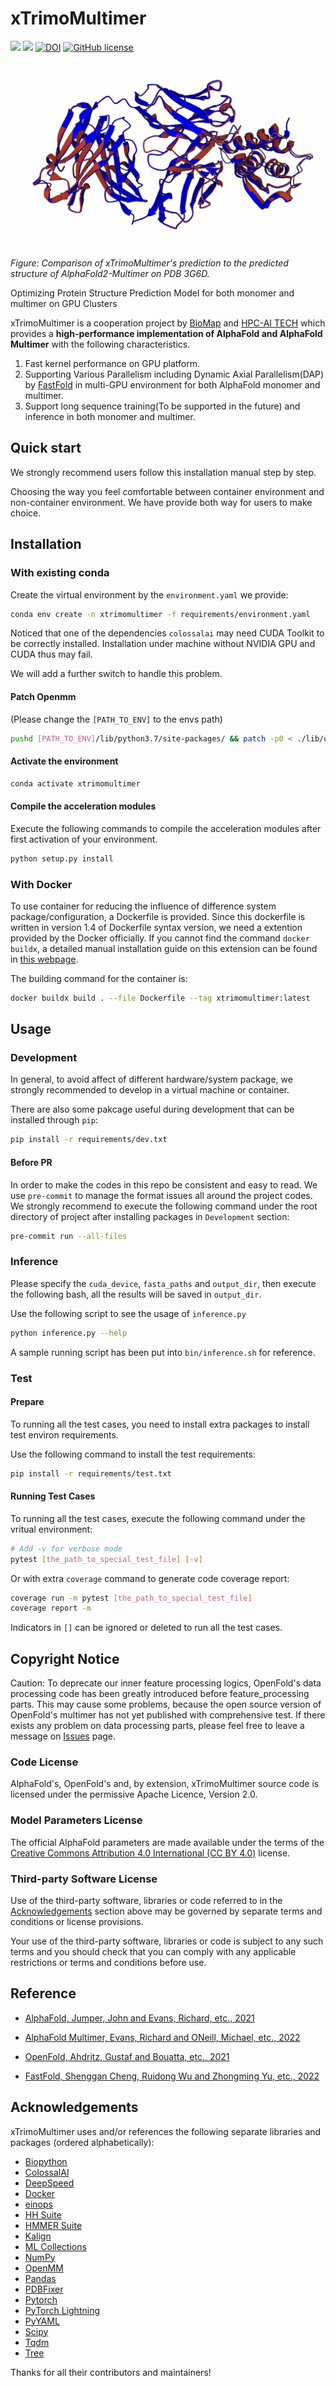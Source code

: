 # xTrimoMultimer

![](https://img.shields.io/badge/Made%20with-ColossalAI-blueviolet?style=flat)
![](https://img.shields.io/github/v/release/biomap-research/xTrimoMultimer)
[![DOI](https://zenodo.org/badge/519059101.svg)](https://zenodo.org/badge/latestdoi/519059101)
[![GitHub license](https://img.shields.io/github/license/biomap-research/xTrimoMultimer)](https://github.com/biomap-research/xTrimoMultimer/blob/main/LICENSE)

![Sample](/assets/sample.png)
_Figure: Comparison of xTrimoMultimer's prediction to the predicted structure of AlphaFold2-Multimer on PDB 3G6D._

Optimizing Protein Structure Prediction Model for both monomer and multimer on GPU Clusters

xTrimoMultimer is a cooperation project by [BioMap](https://www.biomap.com/en/) and [HPC-AI TECH](https://www.hpcaitech.com) which provides a **high-performance implementation of AlphaFold and AlphaFold Multimer** with the following characteristics.

1. Fast kernel performance on GPU platform.
2. Supporting Various Parallelism including Dynamic Axial Parallelism(DAP) by [FastFold](https://github.com/hpcaitech/FastFold) in multi-GPU environment for both AlphaFold monomer and multimer.
3. Support long sequence training(To be supported in the future) and inference in both monomer and multimer.

## Quick start

We strongly recommend users follow this installation manual step by step.

Choosing the way you feel comfortable between container environment and non-container environment. We have provide both way for users to make choice.

## Installation

### With existing conda

Create the virtual environment by the `environment.yaml` we provide:

```bash
conda env create -n xtrimomultimer -f requirements/environment.yaml
```

Noticed that one of the dependencies `colossalai` may need CUDA Toolkit to be correctly installed. Installation under machine without NVIDIA GPU and CUDA thus may fail.

We will add a further switch to handle this problem.

#### Patch Openmm

(Please change the `[PATH_TO_ENV]` to the envs path)

```bash
pushd [PATH_TO_ENV]/lib/python3.7/site-packages/ && patch -p0 < ./lib/openmm.patch && popd
```

#### Activate the environment

```bash
conda activate xtrimomultimer
```

#### Compile the acceleration modules

Execute the following commands to compile the acceleration modules after first activation of your environment.

```bash
python setup.py install
```

### With Docker

To use container for reducing the influence of difference system package/configuration, a Dockerfile is provided. Since this dockerfile is written in version 1.4 of Dockerfile syntax version, we need a extention provided by the Docker officially. If you cannot find the command `docker buildx`, a detailed manual installation guide on this extension can be found in [this webpage](https://docs.docker.com/build/buildx/install/).

The building command for the container is:

```bash
docker buildx build . --file Dockerfile --tag xtrimomultimer:latest
```

## Usage

### Development

In general, to avoid affect of different hardware/system package, we strongly recommended to develop in a virtual machine or container.

There are also some pakcage useful during development that can be installed through `pip`:

```bash
pip install -r requirements/dev.txt
```

#### Before PR

In order to make the codes in this repo be consistent and easy to read. We use `pre-commit` to manage the format issues all around the project codes. We strongly recommend to execute the following command under the root directory of project after installing packages in `Development` section:

```bash
pre-commit run --all-files
```

### Inference

Please specify the `cuda_device`, `fasta_paths` and `output_dir`, then execute the following bash,
all the results will be saved in `output_dir`.

Use the following script to see the usage of `inference.py`

```bash
python inference.py --help
```

A sample running script has been put into `bin/inference.sh` for reference.

### Test

#### Prepare

To running all the test cases, you need to install extra packages to install test environ requirements.

Use the following command to install the test requirements:

```bash
pip install -r requirements/test.txt
```

#### Running Test Cases

To running all the test cases, execute the following command under the vritual environment:

```bash
# Add -v for verbose mode
pytest [the_path_to_special_test_file] [-v]
```

Or with extra `coverage` command to generate code coverage report:

```bash
coverage run -m pytest [the_path_to_special_test_file]
coverage report -m
```

Indicators in `[]` can be ignored or deleted to run all the test cases.

## Copyright Notice

Caution: To deprecate our inner feature processing logics, OpenFold's data processing code has been greatly introduced before feature_processing parts. This may cause some problems, because the open source version of OpenFold's multimer has not yet published with comprehensive test. If there exists any problem on data processing parts, please feel free to leave a message on [Issues](https://github.com/biomap-research/xTrimoMultimer/issues) page.

### Code License

AlphaFold's, OpenFold's and, by extension, xTrimoMultimer source code is licensed under the permissive Apache Licence, Version 2.0.

### Model Parameters License

The official AlphaFold parameters are made available under the terms of the [Creative Commons Attribution 4.0 International (CC BY 4.0)](https://creativecommons.org/licenses/by/4.0/legalcode) license.

### Third-party Software License

Use of the third-party software, libraries or code referred to in the [Acknowledgements](https://github.com/biomap-research/xTrimoMultimer#Acknowledgements) section above may be governed by separate terms and conditions or license provisions.

Your use of the third-party software, libraries or code is subject to any such terms and you should check that you can comply with any applicable restrictions or terms and conditions before use.

## Reference

- [AlphaFold, Jumper, John and Evans, Richard, etc., 2021](https://github.com/deepmind/alphafold)

- [AlphaFold Multimer, Evans, Richard and ONeill, Michael, etc., 2022](https://github.com/deepmind/alphafold)

- [OpenFold, Ahdritz, Gustaf and Bouatta, etc., 2021](https://github.com/aqlaboratory/openfold/)

- [FastFold, Shenggan Cheng, Ruidong Wu and Zhongming Yu, etc., 2022](https://github.com/hpcaitech/FastFold)

## Acknowledgements

xTrimoMultimer uses and/or references the following separate libraries and packages (ordered alphabetically):

- [Biopython](https://biopython.org/)
- [ColossalAI](https://github.com/hpcaitech/ColossalAI)
- [DeepSpeed](https://github.com/microsoft/DeepSpeed)
- [Docker](https://www.docker.com/)
- [einops](https://github.com/arogozhnikov/einops)
- [HH Suite](https://github.com/soedinglab/hh-suite)
- [HMMER Suite](http://eddylab.org/software/hmmer)
- [Kalign](https://msa.sbc.su.se/cgi-bin/msa.cgi)
- [ML Collections](https://github.com/google/ml_collections)
- [NumPy](https://numpy.org/)
- [OpenMM](https://github.com/openmm/openmm)
- [Pandas](https://pandas.pydata.org/)
- [PDBFixer](https://github.com/openmm/pdbfixer)
- [Pytorch](https://pytorch.org/)
- [PyTorch Lightning](https://www.pytorchlightning.ai)
- [PyYAML](https://pyyaml.org)
- [Scipy](https://scipy.org/)
- [Tqdm](https://github.com/tqdm/tqdm)
- [Tree](https://github.com/deepmind/tree)

Thanks for all their contributors and maintainers!
